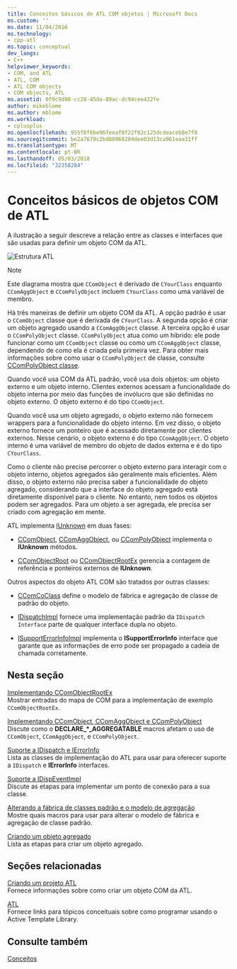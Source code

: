 ```yaml
---
title: Conceitos básicos de ATL COM objetos | Microsoft Docs
ms.custom: ''
ms.date: 11/04/2016
ms.technology:
- cpp-atl
ms.topic: conceptual
dev_langs:
- C++
helpviewer_keywords:
- COM, and ATL
- ATL, COM
- ATL COM objects
- COM objects, ATL
ms.assetid: 0f9c9d98-cc28-45da-89ac-dc94cee422fe
author: mikeblome
ms.author: mblome
ms.workload:
- cplusplus
ms.openlocfilehash: 955f8f6be96feeaf0f22f02c125dcdeaceb8e7f8
ms.sourcegitcommit: be2a7679c2bd80968204dee03d13ca961eaa31ff
ms.translationtype: MT
ms.contentlocale: pt-BR
ms.lasthandoff: 05/03/2018
ms.locfileid: "32358284"
---
```

# <a name="fundamentals-of-atl-com-objects"></a>Conceitos básicos de objetos COM de ATL
A ilustração a seguir descreve a relação entre as classes e interfaces que são usadas para definir um objeto COM da ATL.  
  
 ![Estrutura ATL](../atl/media/vc307y1.gif "vc307y1")  
  
> [!NOTE]
>  Este diagrama mostra que `CComObject` é derivado de `CYourClass` enquanto `CComAggObject` e `CComPolyObject` incluem `CYourClass` como uma variável de membro.  
  
 Há três maneiras de definir um objeto COM da ATL. A opção padrão é usar o `CComObject` classe que é derivada de `CYourClass`. A segunda opção é criar um objeto agregado usando a `CComAggObject` classe. A terceira opção é usar o `CComPolyObject` classe. `CComPolyObject` atua como um híbrido: ele pode funcionar como um `CComObject` classe ou como um `CComAggObject` classe, dependendo de como ela é criada pela primeira vez. Para obter mais informações sobre como usar o `CComPolyObject` de classe, consulte [CComPolyObject classe](../atl/reference/ccompolyobject-class.md).  
  
 Quando você usa COM da ATL padrão, você usa dois objetos: um objeto externo e um objeto interno. Clientes externos acessam a funcionalidade do objeto interna por meio das funções de invólucro que são definidas no objeto externo. O objeto externo é do tipo `CComObject`.  
  
 Quando você usa um objeto agregado, o objeto externo não fornecem wrappers para a funcionalidade do objeto interno. Em vez disso, o objeto externo fornece um ponteiro que é acessado diretamente por clientes externos. Nesse cenário, o objeto externo é do tipo `CComAggObject`. O objeto interno é uma variável de membro do objeto de dados externa e é do tipo `CYourClass`.  
  
 Como o cliente não precise percorrer o objeto externo para interagir com o objeto interno, objetos agregados são geralmente mais eficientes. Além disso, o objeto externo não precisa saber a funcionalidade do objeto agregado, considerando que a interface do objeto agregado está diretamente disponível para o cliente. No entanto, nem todos os objetos podem ser agregados. Para um objeto a ser agregada, ele precisa ser criado com agregação em mente.  
  
 ATL implementa [IUnknown](http://msdn.microsoft.com/library/windows/desktop/ms680509) em duas fases:  
  
-   [CComObject](../atl/reference/ccomobject-class.md), [CComAggObject](../atl/reference/ccomaggobject-class.md), ou [CComPolyObject](../atl/reference/ccompolyobject-class.md) implementa o **IUnknown** métodos.  
  
-   [CComObjectRoot](../atl/reference/ccomobjectroot-class.md) ou [CComObjectRootEx](../atl/reference/ccomobjectrootex-class.md) gerencia a contagem de referência e ponteiros externos de **IUnknown**.  
  
 Outros aspectos do objeto ATL COM são tratados por outras classes:  
  
-   [CComCoClass](../atl/reference/ccomcoclass-class.md) define o modelo de fábrica e agregação de classe de padrão do objeto.  
  
-   [IDispatchImpl](../atl/reference/idispatchimpl-class.md) fornece uma implementação padrão da `IDispatch Interface` parte de qualquer interface dupla no objeto.  
  
-   [ISupportErrorInfoImpl](../atl/reference/isupporterrorinfoimpl-class.md) implementa o **ISupportErrorInfo** interface que garante que as informações de erro pode ser propagado a cadeia de chamada corretamente.  
  
## <a name="in-this-section"></a>Nesta seção  
 [Implementando CComObjectRootEx](../atl/implementing-ccomobjectrootex.md)  
 Mostrar entradas do mapa de COM para a implementação de exemplo `CComObjectRootEx`.  
  
 [Implementando CComObject, CComAggObject e CComPolyObject](../atl/implementing-ccomobject-ccomaggobject-and-ccompolyobject.md)  
 Discute como o **DECLARE_\*_AGGREGATABLE** macros afetam o uso de `CComObject`, `CComAggObject`, e `CComPolyObject`.  
  
 [Suporte a IDispatch e IErrorInfo](../atl/supporting-idispatch-and-ierrorinfo.md)  
 Lista as classes de implementação do ATL para usar para oferecer suporte a `IDispatch` e **IErrorInfo** interfaces.  
  
 [Suporte a IDispEventImpl](../atl/supporting-idispeventimpl.md)  
 Discute as etapas para implementar um ponto de conexão para a sua classe.  
  
 [Alterando a fábrica de classes padrão e o modelo de agregação](../atl/changing-the-default-class-factory-and-aggregation-model.md)  
 Mostre quais macros para usar para alterar o modelo de fábrica e agregação de classe padrão.  
  
 [Criando um objeto agregado](../atl/creating-an-aggregated-object.md)  
 Lista as etapas para criar um objeto agregado.  
  
## <a name="related-sections"></a>Seções relacionadas  
 [Criando um projeto ATL](../atl/reference/creating-an-atl-project.md)  
 Fornece informações sobre como criar um objeto COM da ATL.  
  
 [ATL](../atl/active-template-library-atl-concepts.md)  
 Fornece links para tópicos conceituais sobre como programar usando o Active Template Library.  
  
## <a name="see-also"></a>Consulte também  
 [Conceitos](../atl/active-template-library-atl-concepts.md)

